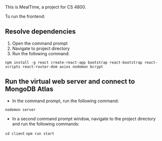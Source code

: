 This is MealTime, a project for CS 4800.

To run the frontend:

## Resolve dependencies

1. Open the command prompt
2. Navigate to project directory
3. Run the following command:

`npm install -g react create-react-app bootstrap react-bootstrap react-scripts react-router-dom axios nodemon bcrypt`

## Run the virtual web server and connect to MongoDB Atlas

* In the command prompt, run the following command:

`nodemon server`

* In a second command prompt window, navigate to the project directory and run the following commands:

`cd client`
`npm run start`

